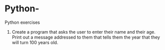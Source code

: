 # Python-
Python exercises

1. Create a program that asks the user to enter their name and their age. Print out a message 
addressed to them that tells them the year that they will turn 100 years old.


